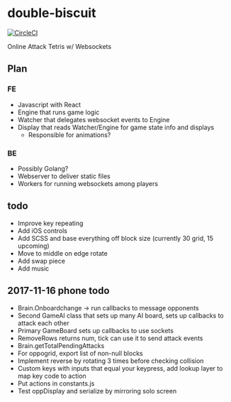 # double-biscuit

[![CircleCI](https://circleci.com/gh/mpaulweeks/double-biscuit/tree/master.svg?style=svg)](https://circleci.com/gh/mpaulweeks/double-biscuit/tree/master)

Online Attack Tetris w/ Websockets

## Plan

### FE
- Javascript with React
- Engine that runs game logic
- Watcher that delegates websocket events to Engine
- Display that reads Watcher/Engine for game state info and displays
  - Responsible for animations?

### BE
- Possibly Golang?
- Webserver to deliver static files
- Workers for running websockets among players

## todo
- Improve key repeating
- Add iOS controls
- Add SCSS and base everything off block size (currently 30 grid, 15 upcoming)
- Move to middle on edge rotate
- Add swap piece
- Add music

## 2017-11-16 phone todo
- Brain.Onboardchange -> run callbacks to message opponents
- Second GameAI class that sets up many AI board, sets up callbacks to attack each other
- Primary GameBoard sets up callbacks to use sockets
- RemoveRows returns num, tick can use it to send attack events
- Brain.getTotalPendingAttacks
- For oppogrid, export list of non-null blocks
- Implement reverse by rotating 3 times before checking collision
- Custom keys with inputs that equal your keypress, add lookup layer to map key code to action
- Put actions in constants.js
- Test oppDisplay and serialize by mirroring solo screen
